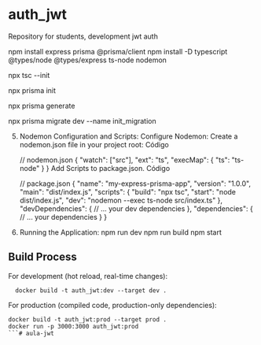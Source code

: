 # auth_jwt
Repository for students, development jwt auth


npm install express prisma @prisma/client
npm install -D typescript @types/node @types/express ts-node nodemon

npx tsc --init

npx prisma init

npx prisma generate

npx prisma migrate dev --name init_migration

5. Nodemon Configuration and Scripts:
Configure Nodemon: Create a nodemon.json file in your project root:
Código

    // nodemon.json
    {
      "watch": ["src"],
      "ext": "ts",
      "execMap": {
        "ts": "ts-node"
      }
    }
Add Scripts to package.json.
Código

    // package.json
    {
      "name": "my-express-prisma-app",
      "version": "1.0.0",
      "main": "dist/index.js",
      "scripts": {
        "build": "npx tsc",
        "start": "node dist/index.js",
        "dev": "nodemon --exec ts-node src/index.ts"
      },
      "devDependencies": {
        // ... your dev dependencies
      },
      "dependencies": {
        // ... your dependencies
      }
    }
6. Running the Application:
npm run dev
npm run build
npm start

## Build Process

For development (hot reload, real-time changes):
```
  docker build -t auth_jwt:dev --target dev .
```

For production (compiled code, production-only dependencies):
```
docker build -t auth_jwt:prod --target prod .
docker run -p 3000:3000 auth_jwt:prod
```#   a u l a - j w t  
 